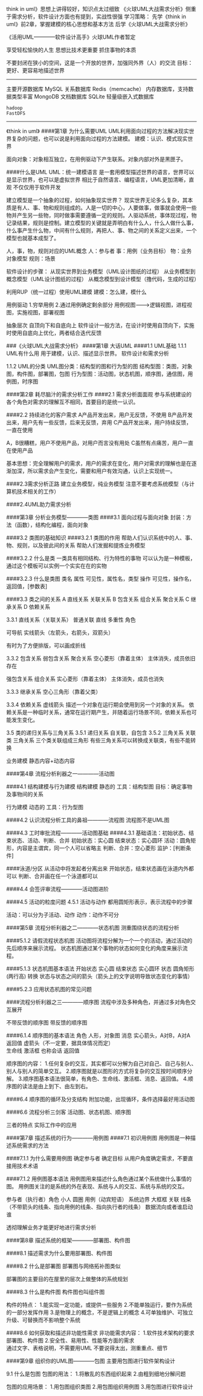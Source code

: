 think in uml》思想上讲得较好，知识点太过细致
《火球UML大战需求分析》侧重于需求分析，软件设计方面也有提到，实战性很强
学习策略：
先学《think in uml》前2章，掌握建模的核心思想和基本方法
后学《火球UML大战需求分析》


《活用UML————软件设计高手》火球UML作者暂定


享受轻松愉快的人生
思想比技术更重要
抓住事物的本质

不要封闭在狭小的空间，这是一个开放的世界，加强同外界（人）的交流
目标：更好、更容易地描述世界



------------------------------------
主要开源数据库
	MySQL					关系数据库
	Redis（memcache）		内存数据库，支持数据类型丰富
	MongoDB 				文档数据库
	SQLite					轻量级嵌入式数据库

	hadoop
	FastDFS
------------------------------------



《think in uml》
####第1章 为什么需要UML
UML利用面向过程的方法解决现实世界复杂的问题，也可以说是利用面向过程的方法建模。
建模：认识、模式现实世界

面向对象：对象相互独立，在用例驱动下产生联系。对象内部对外是黑匣子。


####什么是UML
UML：统一建模语言
	是一套用模型描述世界的语言，世界可以是显示世界，也可以是虚拟世界
	相比于自然语言、编程语言，UML更加清晰，直观
	不仅仅用于软件开发


建立模型是一个抽象的过程，如何抽象现实世界？
	现实世界无论多么复杂，其本质是有人、事、物和规则组成的。人是一切的中心，人要做事，做事就会使用一些物并产生另一些物，同时做事需要遵循一定的规则。人驱动系统，事体现过程，物记录结果，规则是控制。建立模型的关键就是弄明白有什么人，什么人做什么事，什么事产生什么物，中间有什么规则，再把人、事、物之间的关系定义出来，一个模型也就基本成型了。


人，事，物，规则对应的UML概念
	人：参与者
	事：用例（业务目标）
	物：业务对象模型
	规则：场景


软件设计的步骤：
	从现实世界到业务模型（UML设计图纸的过程）
	从业务模型到概念模型（UML设计图纸的过程）
	从概念模型到设计模型（撸代码，生成的过程）

利用RUP（统一过程）使用UML建模
建模：怎么建，模什么

用例驱动
	1.穷举用例
	2.通过用例确定剩余部分
用例视图--->逻辑视图，进程视图，实施视图，部署视图

抽象层次
	自顶向下和自底向上
	软件设计一般方法，在设计时使用自顶向下，实施时使用自底向上优化，两者结合迭代反馈



###《火球UML大战需求分析》
####第1章 大话UML
####1.1 UML基础
1.1.1 UML有什么用
用于建模，认识、描述显示世界。
软件设计和需求分析

1.1.2 UML的分类
UML图分类：结构型的图和行为型的图
	结构型图：类图，对象图，构件图，部署图，包图
	行为型图：活动图，状态机图，顺序图，通信图，用例图，时序图


####第2章 耗尽脑汁的需求分析工作
####2.1 需求分析面面观
参与系统建设的各个角色对需求的理解互不相同，首要目的是统一认识。

####2.2 持续进化的客户需求
A产品开发出来，用户无反馈，不使用
B产品开发出来，用户先有一些反馈，后来无反馈，弃用
C产品开发出来，用户持续反馈，一直在使用

A，B很糟糕，用户不使用产品，对用户而言没有用处
C虽然有点痛苦，用户一直在使用产品

基本思想：完全理解用户的需求，用户的需求在变化，用户对需求的理解也是在逐渐加深，所以需求会产生变化，需要和用户有效沟通，认识上实现统一。

####2.3需求分析正路
建立业务模型，纯业务模型
注意不要考虑系统模型（与计算机技术相关的工作）

####2.4UML助力需求分析


####第3章 分析业务模型————类图
####3.1 面向过程与面向对象
封装：方法（函数），结构化编程，面向对象

####3.2 类图的基础知识
####3.2.1 类图的作用
帮助人们认识系统中的人、事、物、规则，以及彼此间的关系
帮助人们发掘和提炼业务模型

####3.2.2 什么是类
一类具有相同结构、行为特性的事物
可以认为是一种模板，通过这个模板可以实例一个实实在在的实物

####3.2.3 什么是类图
类名
属性 可见性，属性名，类型
操作 可见性，操作名，返回值，[参数表]

####3.3 类之间的关系
A 直线关系  关联关系
B 包含关系
	组合关系
	聚合关系
C 继承关系
D 依赖关系

3.3.1 直线关系（关联关系）
普通关联	直线
	多重性
	角色

可导航		实线箭头（左箭头，右箭头，双箭头）

有时为了方便排版，可以画成折线

3.3.2 包含关系
弱包含关系	聚合关系			空心菱形（靠着主体）
	主体消失，成员依旧存在

强包含关系  组合关系			实心菱形（靠着主体）
	主体消失，成员也消失

3.3.3 继承关系
空心三角形（靠着父类）

3.3.4 依赖关系
虚线箭头
描述一个对象在运行期会使用到另一个对象的关系。
依赖关系是一种临时关系，通常在运行期产生，并随着运行场景不同，依赖关系也可能发生变化。

3.5 类的递归关系与三角关系
3.5.1 递归关系  自关联，自包含
3.5.2 三角关系
关联类
三角关系	三个类关联组成三角形
	有些三角关系可以转换成关联类，有些不能转换

业务建模
	静态内容+动态内容

####第4章 流程分析利器之一————活动图

####4.1 结构建模与行为建模
结构建模   静态的
	工具：结构型图
	目标：确定事物及事物间的关系

行为建模   动态的
	工具：行为型图


####4.2 认识流程分析工具的鼻祖————流程图
流程图不是UML图

####4.3 工时审批流程————活动图基础
####4.3.1 基础语法：初始状态、结束状态、活动、判断、合并
初始状态：实心圆
结束状态：实心圆环
活动：圆角矩形，内容是主谓宾，同一个人可以省略主
判断、合并：空心菱形
监护：[判断条件]

####泳道/分区
从活动中将发起者分离出来
开始状态，结束状态画在泳道内外都可以
判断、合并画在任一个泳道都可以

####4.4 会签评审流程————活动图进阶

####4.5 活动的粒度问题
4.5.1 活动与动作
都用圆矩形表示，表示流程中的步骤

活动：可以分为子活动、动作
动作：动作不可分


####第5章 流程分析利器之二————状态机图
测重围绕状态的流程分析

####5.1.2 请假流程状态机图
活动图将流程分解为一个一个的活动，通过活动的先后顺序来展示流程。
状态机图通过某个事物的状态如何变化的角度来展示流程。

####5.1.3 状态机图基本语法
开始状态   实心圆
结束状态   实心圆环
状态       圆角矩形(两行高)
转换       状态与状态之间的箭头（箭头上的文字说明导致状态变化的事情）


####5.2.3 应用状态机图的常见问题


####流程分析利器之三————顺序图
流程中涉及多种角色，并通过多对角色交互展开

不带反馈的顺序图
带反馈的顺序图

####6.1.4 顺序图的基本语法
角色      人形，对象图
消息      实心箭头，A对B，A对A
返回值    虚箭头（不一定要，据具体情况而定）	
生命线
激活框    也称会话
返回值


顺序图的内容：
1.任何复杂的交互，其实都可以分解为自己对自己、自己与别人、别人与别人的简单交互。
2.顺序图就是以图形的方式将复杂的交互按时间顺序分解。
3.顺序图基本语法很简单，有角色、生命线、激活框、消息、返回值。
4.顺序图的读法是由上到下、由左到右。

####6.4 顺序图的循环及分支结构
附加功能，出现循环，条件选择最好用活动图


####6.6 流程分析三剑客
活动图、状态机图、顺序图

三者的特点
实际工作中的应用


####第7章 描述系统的行为————用例图
####7.1 初识用例图
用例图是一种描述系统需求的方法

####7.1.1 为什么需要用例图
确定参与者
确定目标
从用户角度确定需求，不要直接用技术术语

####7.1.2 用例图基本语法
用例图用来描述什么角色通过某个系统做什么事情的图。
用例图关注的是系统的外在表现、系统与人的交互、系统与系统的交互。

参与者（执行者）角色		小人
圆圈 						用例（动宾短语）
系统边界 					大框框
关联 						线条（不带箭头的线条、指向用例的线条、指向执行者的线条）
									数据流向或者谁启动谁


透彻理解业务才能更好地进行需求分析



####第8章 描述系统的框架————部署图、构件图

####8.1 描述需求为什么要用部署图、构件图

####8.2 什么是部署图
部署图与网络拓补图类似

部署图的主要目的在屋里的层次上做整体的系统规划

####8.3 什么是构件图
构件图也叫组件图

构件的特点：
	1.能实现一定功能，或提供一些服务
	2.不能单独运行，要作为系统的一部分发挥作用
	3.是物理上的概念，不是逻辑上的概念
	4.可单独维护、可独立升级、可替换而不影响整个系统
	
####8.6 如何获取和描述非功能性需求
非功能需求内容：
	1.软件技术架构的要求 		
		部署图、构件图
	2.安全性、易用性、性能等方面的需求 	
		通过文字、表格说明，不需要用UML
		不要说得太出，测重重点、细节



####第9章 组织你的UML图————包图
主要用包图进行软件架构设计

9.1 什么是包图
包图的用法：
	1.将散乱的东西组织起来
	2.由粗到细地分解问题

包图的应用场景：
	1.用包图组织类图
	2.用包图组织用例图
	3.用包图进行软件设计














